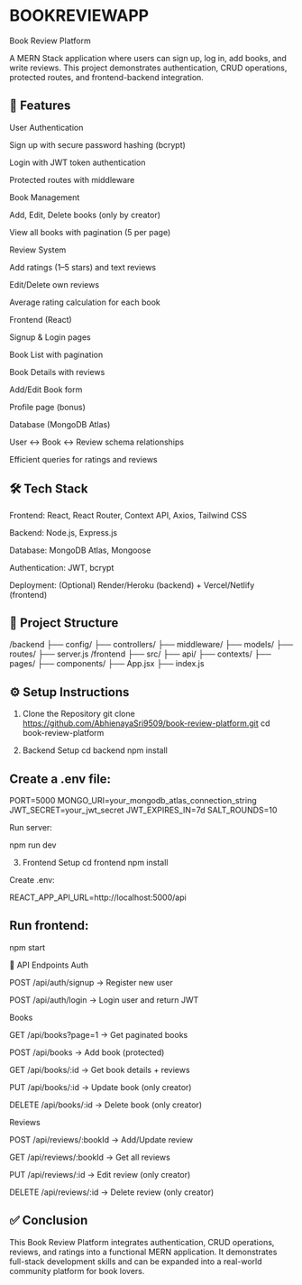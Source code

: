 # BOOKREVIEWAPP
  Book Review Platform

A MERN Stack application where users can sign up, log in, add books, and write reviews.
This project demonstrates authentication, CRUD operations, protected routes, and frontend-backend integration.

## 🚀 Features

User Authentication

Sign up with secure password hashing (bcrypt)

Login with JWT token authentication

Protected routes with middleware

Book Management

Add, Edit, Delete books (only by creator)

View all books with pagination (5 per page)

Review System

Add ratings (1–5 stars) and text reviews

Edit/Delete own reviews

Average rating calculation for each book

Frontend (React)

Signup & Login pages

Book List with pagination

Book Details with reviews

Add/Edit Book form

Profile page (bonus)

Database (MongoDB Atlas)

User ↔ Book ↔ Review schema relationships

Efficient queries for ratings and reviews

## 🛠️ Tech Stack

Frontend: React, React Router, Context API, Axios, Tailwind CSS

Backend: Node.js, Express.js

Database: MongoDB Atlas, Mongoose

Authentication: JWT, bcrypt

Deployment: (Optional) Render/Heroku (backend) + Vercel/Netlify (frontend)

## 📂 Project Structure
/backend
  ├── config/
  ├── controllers/
  ├── middleware/
  ├── models/
  ├── routes/
  ├── server.js
/frontend
  ├── src/
      ├── api/
      ├── contexts/
      ├── pages/
      ├── components/
      ├── App.jsx
      ├── index.js

## ⚙️ Setup Instructions
1. Clone the Repository
git clone https://github.com/AbhienayaSri9509/book-review-platform.git
cd book-review-platform

2. Backend Setup
cd backend
npm install


## Create a .env file:

PORT=5000
MONGO_URI=your_mongodb_atlas_connection_string
JWT_SECRET=your_jwt_secret
JWT_EXPIRES_IN=7d
SALT_ROUNDS=10


Run server:

npm run dev

3. Frontend Setup
cd frontend
npm install


Create .env:

REACT_APP_API_URL=http://localhost:5000/api


## Run frontend:

npm start

📌 API Endpoints
Auth

POST /api/auth/signup → Register new user

POST /api/auth/login → Login user and return JWT

Books

GET /api/books?page=1 → Get paginated books

POST /api/books → Add book (protected)

GET /api/books/:id → Get book details + reviews

PUT /api/books/:id → Update book (only creator)

DELETE /api/books/:id → Delete book (only creator)

Reviews

POST /api/reviews/:bookId → Add/Update review

GET /api/reviews/:bookId → Get all reviews

PUT /api/reviews/:id → Edit review (only creator)

DELETE /api/reviews/:id → Delete review (only creator)



## ✅ Conclusion

This Book Review Platform integrates authentication, CRUD operations, reviews, and ratings into a functional MERN application.
It demonstrates full-stack development skills and can be expanded into a real-world community platform for book lovers.
